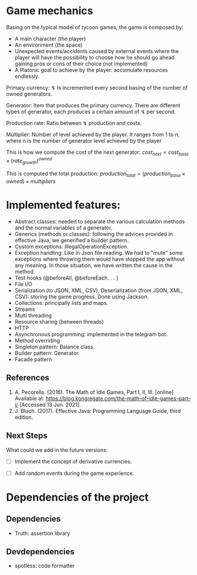 
# Game mechanics

Basing on the typical model of tycoon games, the game is composed by:

- A main character (the player)
- An environment (the space)
- Unexpected events/accidents caused by external events where the player will have the possibility to choose how he should go ahead gaining pros or cons of their choice (not implemented)
- A Platonic goal to achieve by the player: accumulate resources endlessly.


Primary currency: ↯
Is incremented every second basing of the number of owned generators.

Generator:
Item that produces the primary currency. 
There are different types of generator, each produces a certain amount of ↯ per second.

Production rate:
Ratio between ↯ production and costs. 

Multiplier:
Number of level achieved by the player. It ranges from 1 to n, where n is the number of generator level achieved by the player 

This is how we compute the cost of the next generator:
$`cost_{next} = cost_{base} \times (rate_{growth})^{owned}`$

This is computed the total production:
$`production_{total} = (production_{base} \times owned) \times multipliers`$

# Implemented features:

- Abstract classes: needed to separate the various calculation methods and the normal variables of a generator. 
- Generics (methods or classes): following the advices provided in effective Java, we generified a builder pattern. 
- Custom exceptions: IllegalOperationException.
- Exception handling: 
Like in Json file reading. We had to "mute" some exceptions where throwing them would have stopped the app without any meaning. In those situation, we have written the cause in the method. 
- Test hooks (@beforeAll, @beforeEach. . . )
- File I/O
- Serialization (to JSON, XML, CSV), Deserialization (from JSON, XML, CSV): storing the game progress. Done using Jackson.
- Collections: principally lists and maps.
- Streams
- Multi threading
- Resource sharing (between threads)
- HTTP
- Asynchronous programming: implemented in the telegram bot.
- Method overriding
- Singleton pattern: Balance class.
- Builder pattern: Generator.
- Facade pattern

## References

1. A. Pecorella. (2016). The Math of Idle Games, Part I, II, III. [online] Available at: https://blog.kongregate.com/the-math-of-idle-games-part-i/ [Accessed 13 Jun. 2021].
2. J. Bloch. (2017). Effective Java: Programming Language Guide, third edition.

## Next Steps

What could we add in the future versions:

- [ ] Implement the concept of derivative currencies.
- [ ] Add random events during the game experience.





# Dependencies of the project
## Dependencies
- Truth: assertion library

## Devdependencies
- spotless: code formatter



